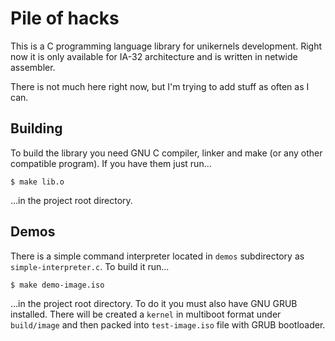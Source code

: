# Pile of hacks

This is a  C programming language library  for unikernels development.
Right now it  is only available for IA-32 architecture  and is written
in netwide assembler.

There is not much here right now, but I'm trying to add stuff as often
as I can.

## Building

To build the library you need GNU  C compiler, linker and make (or any
other compatible program). If you have them just run...

    $ make lib.o

...in the project root directory.

## Demos

There is a simple command interpreter located in `demos` subdirectory
as `simple-interpreter.c`. To build it run...

    $ make demo-image.iso

...in the project root directory. To do it you must also have GNU GRUB
installed. There will be created  a `kernel` in multiboot format under
`build/image`  and then  packed into  `test-image.iso` file  with GRUB
bootloader.
